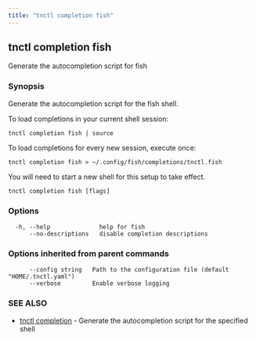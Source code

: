 ```yaml
---
title: "tnctl completion fish"
---
```

## tnctl completion fish

Generate the autocompletion script for fish

### Synopsis

Generate the autocompletion script for the fish shell.

To load completions in your current shell session:

	tnctl completion fish | source

To load completions for every new session, execute once:

	tnctl completion fish > ~/.config/fish/completions/tnctl.fish

You will need to start a new shell for this setup to take effect.


```
tnctl completion fish [flags]
```

### Options

```
  -h, --help              help for fish
      --no-descriptions   disable completion descriptions
```

### Options inherited from parent commands

```
      --config string   Path to the configuration file (default "HOME/.tnctl.yaml")
      --verbose         Enable verbose logging
```

### SEE ALSO

* [tnctl completion](../tnctl_completion)	 - Generate the autocompletion script for the specified shell

